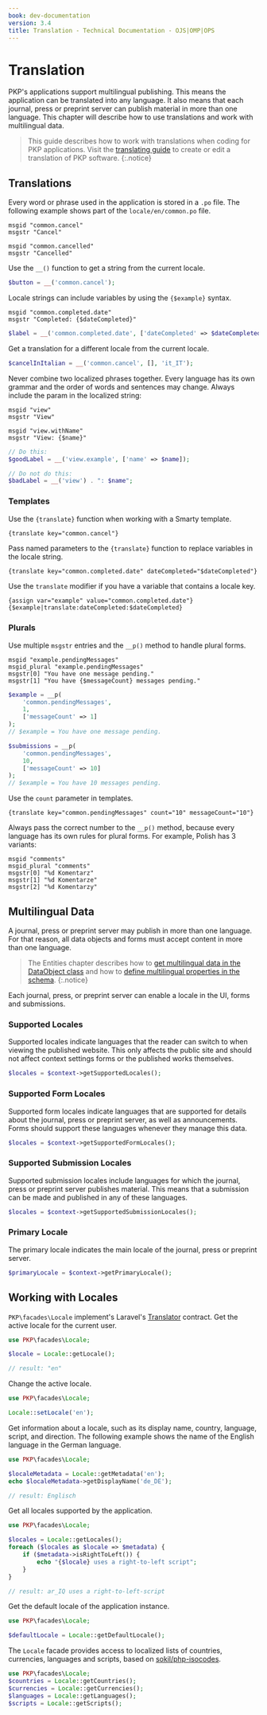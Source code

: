 ```yaml
---
book: dev-documentation
version: 3.4
title: Translation - Technical Documentation - OJS|OMP|OPS
---
```


# Translation

PKP's applications support multilingual publishing. This means the application can be translated into any language. It also means that each journal, press or preprint server can publish material in more than one language. This chapter will describe how to use translations and work with multilingual data.

> This guide describes how to work with translations when coding for PKP applications. Visit the [translating guide](./translating) to create or edit a translation of PKP software.
{:.notice}

## Translations

Every word or phrase used in the application is stored in a `.po` file. The following example shows part of the `locale/en/common.po` file.

```
msgid "common.cancel"
msgstr "Cancel"

msgid "common.cancelled"
msgstr "Cancelled"
```

Use the `__()` function to get a string from the current locale.

```php
$button = __('common.cancel');
```

Locale strings can include variables by using the `{$example}` syntax.

```
msgid "common.completed.date"
msgstr "Completed: {$dateCompleted}"
```

```php
$label = __('common.completed.date', ['dateCompleted' => $dateCompleted]);
```

Get a translation for a different locale from the current locale.

```php
$cancelInItalian = __('common.cancel', [], 'it_IT');
```

Never combine two localized phrases together. Every language has its own grammar and the order of words and sentences may change. Always include the param in the localized string:

```
msgid "view"
msgstr "View"

msgid "view.withName"
msgstr "View: {$name}"
```

```php
// Do this:
$goodLabel = __('view.example', ['name' => $name]);

// Do not do this:
$badLabel = __('view') . ": $name";
```

### Templates

Use the `{translate}` function when working with a Smarty template.

```
{translate key="common.cancel"}
```

Pass named parameters to the `{translate}` function to replace variables in the locale string.

```html
{translate key="common.completed.date" dateCompleted="$dateCompleted"}
```

Use the `translate` modifier if you have a variable that contains a locale key.

```
{assign var="example" value="common.completed.date"}
{$example|translate:dateCompleted:$dateCompleted}
```

### Plurals

Use multiple `msgstr` entries and the `__p()` method to handle plural forms.

```
msgid "example.pendingMessages"
msgid_plural "example.pendingMessages"
msgstr[0] "You have one message pending."
msgstr[1] "You have {$messageCount} messages pending."
```

```php
$example = __p(
    'common.pendingMessages',
    1,
    ['messageCount' => 1]
);
// $example = You have one message pending.

$submissions = __p(
    'common.pendingMessages',
    10,
    ['messageCount' => 10]
);
// $example = You have 10 messages pending.
```

Use the `count` parameter in templates.

```
{translate key="common.pendingMessages" count="10" messageCount="10"}
```

Always pass the correct number to the `__p()` method, because every language has its own rules for plural forms. For example, Polish has 3 variants:

```
msgid "comments"
msgid_plural "comments"
msgstr[0] "%d Komentarz"
msgstr[1] "%d Komentarze"
msgstr[2] "%d Komentarzy"
```

## Multilingual Data

A journal, press or preprint server may publish in more than one language. For that reason, all data objects and forms must accept content in more than one language.

> The Entities chapter describes how to [get multilingual data in the DataObject class](/dev/documentation/en/architecture-entities#dataobject-class) and how to [define multilingual properties in the schema](/dev/documentation/en/architecture-entities#multilingual).
{:.notice}

Each journal, press, or preprint server can enable a locale in the UI, forms and submissions.

### Supported Locales

Supported locales indicate languages that the reader can switch to when viewing the published website. This only affects the public site and should not affect context settings forms or the published works themselves.

```php
$locales = $context->getSupportedLocales();
```

### Supported Form Locales

Supported form locales indicate languages that are supported for details about the journal, press or preprint server, as well as announcements. Forms should support these languages whenever they manage this data.

```php
$locales = $context->getSupportedFormLocales();
```

### Supported Submission Locales

Supported submission locales include languages for which the journal, press or preprint server publishes material. This means that a submission can be made and published in any of these languages.

```php
$locales = $context->getSupportedSubmissionLocales();
```

### Primary Locale

The primary locale indicates the main locale of the journal, press or preprint server.

```php
$primaryLocale = $context->getPrimaryLocale();
```

## Working with Locales

`PKP\facades\Locale` implement's Laravel's [Translator](https://github.com/illuminate/contracts/blob/9.x/Translation/Translator.php) contract. Get the active locale for the current user.

```php
use PKP\facades\Locale;

$locale = Locale::getLocale();

// result: "en"
```

Change the active locale.

```php
use PKP\facades\Locale;

Locale::setLocale('en');
```

Get information about a locale, such as its display name, country, language, script, and direction. The following example shows the name of the English language in the German language.

```php
use PKP\facades\Locale;

$localeMetadata = Locale::getMetadata('en');
echo $localeMetadata->getDisplayName('de_DE');

// result: Englisch
```

Get all locales supported by the application.

```php
use PKP\facades\Locale;

$locales = Locale::getLocales();
foreach ($locales as $locale => $metadata) {
    if ($metadata->isRightToLeft()) {
        echo "{$locale} uses a right-to-left script";
    }
}

// result: ar_IQ uses a right-to-left-script
```

Get the default locale of the application instance.

```php
use PKP\facades\Locale;

$defaultLocale = Locale::getDefaultLocale();
```

The `Locale` facade provides access to localized lists of countries, currencies, languages and scripts, based on [sokil/php-isocodes](https://github.com/sokil/php-isocodes#usage).

```php
use PKP\facades\Locale;
$countries = Locale::getCountries();
$currencies = Locale::getCurrencies();
$languages = Locale::getLanguages();
$scripts = Locale::getScripts();
```
